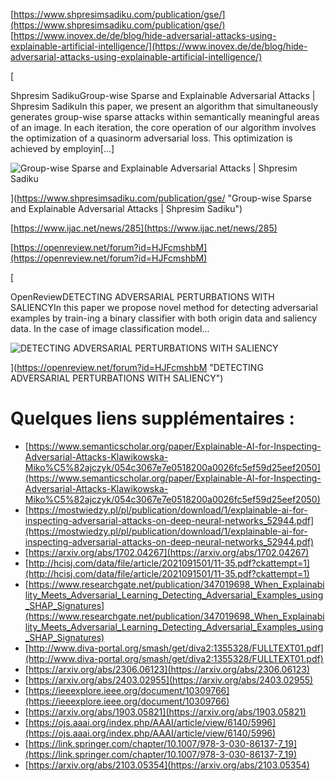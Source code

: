 [https://www.shpresimsadiku.com/publication/gse/](https://www.shpresimsadiku.com/publication/gse/) [https://www.inovex.de/de/blog/hide-adversarial-attacks-using-explainable-artificial-intelligence/](https://www.inovex.de/de/blog/hide-adversarial-attacks-using-explainable-artificial-intelligence/)

[

Shpresim SadikuGroup-wise Sparse and Explainable Adversarial Attacks | Shpresim SadikuIn this paper, we present an algorithm that simultaneously generates group-wise sparse attacks within semantically meaningful areas of an image. In each iteration, the core operation of our algorithm involves the optimization of a quasinorm adversarial loss. This optimization is achieved by employin[...]

![Group-wise Sparse and Explainable Adversarial Attacks | Shpresim Sadiku](https://www.shpresimsadiku.com/publication/gse/featured.jpg)



](https://www.shpresimsadiku.com/publication/gse/ "Group-wise Sparse and Explainable Adversarial Attacks | Shpresim Sadiku")

[https://www.ijac.net/news/285](https://www.ijac.net/news/285)

[https://openreview.net/forum?id=HJFcmshbM](https://openreview.net/forum?id=HJFcmshbM)

[

OpenReviewDETECTING ADVERSARIAL PERTURBATIONS WITH SALIENCYIn this paper we propose novel method for detecting adversarial examples by train-ing a binary classifier with both origin data and saliency data. In the case of image classification model...

![DETECTING ADVERSARIAL PERTURBATIONS WITH SALIENCY](https://openreview.net/images/openreview_logo_512.png)



](https://openreview.net/forum?id=HJFcmshbM "DETECTING ADVERSARIAL PERTURBATIONS WITH SALIENCY")


Quelques liens supplémentaires :
==
- [https://www.semanticscholar.org/paper/Explainable-AI-for-Inspecting-Adversarial-Attacks-Klawikowska-Miko%C5%82ajczyk/054c3067e7e0518200a0026fc5ef59d25eef2050](https://www.semanticscholar.org/paper/Explainable-AI-for-Inspecting-Adversarial-Attacks-Klawikowska-Miko%C5%82ajczyk/054c3067e7e0518200a0026fc5ef59d25eef2050)
- [https://mostwiedzy.pl/pl/publication/download/1/explainable-ai-for-inspecting-adversarial-attacks-on-deep-neural-networks_52944.pdf](https://mostwiedzy.pl/pl/publication/download/1/explainable-ai-for-inspecting-adversarial-attacks-on-deep-neural-networks_52944.pdf)
- [https://arxiv.org/abs/1702.04267](https://arxiv.org/abs/1702.04267)
- [http://hcisj.com/data/file/article/2021091501/11-35.pdf?ckattempt=1](http://hcisj.com/data/file/article/2021091501/11-35.pdf?ckattempt=1)
- [https://www.researchgate.net/publication/347019698_When_Explainability_Meets_Adversarial_Learning_Detecting_Adversarial_Examples_using_SHAP_Signatures](https://www.researchgate.net/publication/347019698_When_Explainability_Meets_Adversarial_Learning_Detecting_Adversarial_Examples_using_SHAP_Signatures)
- [http://www.diva-portal.org/smash/get/diva2:1355328/FULLTEXT01.pdf](http://www.diva-portal.org/smash/get/diva2:1355328/FULLTEXT01.pdf)
- [https://arxiv.org/abs/2306.06123](https://arxiv.org/abs/2306.06123)
- [https://arxiv.org/abs/2403.02955](https://arxiv.org/abs/2403.02955)
- [https://ieeexplore.ieee.org/document/10309766](https://ieeexplore.ieee.org/document/10309766)
- [https://arxiv.org/abs/1903.05821](https://arxiv.org/abs/1903.05821)
- [https://ojs.aaai.org/index.php/AAAI/article/view/6140/5996](https://ojs.aaai.org/index.php/AAAI/article/view/6140/5996)
- [https://link.springer.com/chapter/10.1007/978-3-030-86137-7_19](https://link.springer.com/chapter/10.1007/978-3-030-86137-7_19)
- [https://arxiv.org/abs/2103.05354](https://arxiv.org/abs/2103.05354)